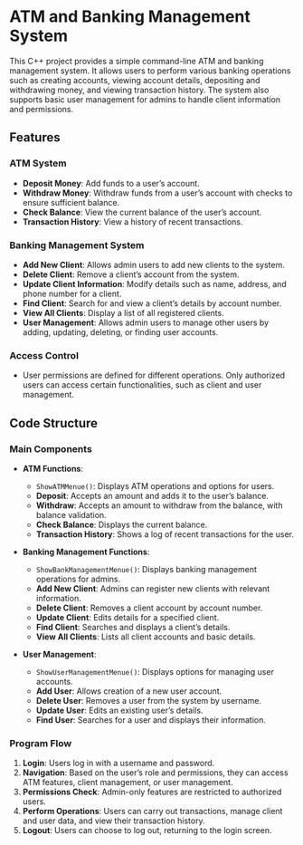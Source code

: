 # ATM and Banking Management System

This C++ project provides a simple command-line ATM and banking management system. It allows users to perform various banking operations such as creating accounts, viewing account details, depositing and withdrawing money, and viewing transaction history. The system also supports basic user management for admins to handle client information and permissions.

## Features

### ATM System
- **Deposit Money**: Add funds to a user’s account.
- **Withdraw Money**: Withdraw funds from a user’s account with checks to ensure sufficient balance.
- **Check Balance**: View the current balance of the user’s account.
- **Transaction History**: View a history of recent transactions.

### Banking Management System
- **Add New Client**: Allows admin users to add new clients to the system.
- **Delete Client**: Remove a client’s account from the system.
- **Update Client Information**: Modify details such as name, address, and phone number for a client.
- **Find Client**: Search for and view a client’s details by account number.
- **View All Clients**: Display a list of all registered clients.
- **User Management**: Allows admin users to manage other users by adding, updating, deleting, or finding user accounts.

### Access Control
- User permissions are defined for different operations. Only authorized users can access certain functionalities, such as client and user management.

## Code Structure

### Main Components

- **ATM Functions**:
  - `ShowATMMenue()`: Displays ATM operations and options for users.
  - **Deposit**: Accepts an amount and adds it to the user’s balance.
  - **Withdraw**: Accepts an amount to withdraw from the balance, with balance validation.
  - **Check Balance**: Displays the current balance.
  - **Transaction History**: Shows a log of recent transactions for the user.

- **Banking Management Functions**:
  - `ShowBankManagementMenue()`: Displays banking management operations for admins.
  - **Add New Client**: Admins can register new clients with relevant information.
  - **Delete Client**: Removes a client account by account number.
  - **Update Client**: Edits details for a specified client.
  - **Find Client**: Searches and displays a client’s details.
  - **View All Clients**: Lists all client accounts and basic details.

- **User Management**:
  - `ShowUserManagementMenue()`: Displays options for managing user accounts.
  - **Add User**: Allows creation of a new user account.
  - **Delete User**: Removes a user from the system by username.
  - **Update User**: Edits an existing user’s details.
  - **Find User**: Searches for a user and displays their information.

### Program Flow

1. **Login**: Users log in with a username and password.
2. **Navigation**: Based on the user’s role and permissions, they can access ATM features, client management, or user management.
3. **Permissions Check**: Admin-only features are restricted to authorized users.
4. **Perform Operations**: Users can carry out transactions, manage client and user data, and view their transaction history.
5. **Logout**: Users can choose to log out, returning to the login screen.

